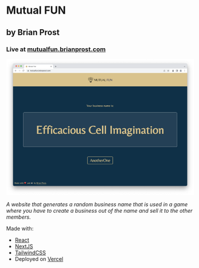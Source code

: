# Mutual FUN
## by Brian Prost

### Live at [mutualfun.brianprost.com](https://mutualfun.brianprost.com)

![Mutual Fun Screenshot](screenshot.png)

_A website that generates a random business name that is used in a game where you have to create a business out of the name and sell it to the other members._

Made with:
- [React](https://reactjs.org)
- [NextJS](https://nextjs.org)
- [TailwindCSS](https://svelte.dev)
- Deployed on [Vercel](https://vercel.com)